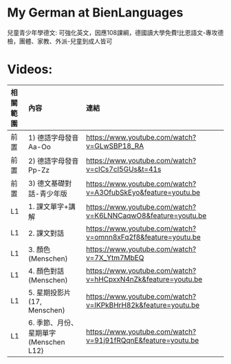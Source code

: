 # My German at BienLanguages
兒童青少年學德文: 可強化英文，因應108課綱，德國讀大學免費!比恩語文-專攻德檢，團體、家教、外派-兒童到成人皆可

# Videos:

| 相關範圍 | 內容 | 連結 |
|:--------|:-----|:-----|
| 前置 | 1)	德語字母發音Aa-Oo | https://www.youtube.com/watch?v=GLwSBP18_RA |
| 前置 | 2)	德語字母發音 Pp-Zz | https://www.youtube.com/watch?v=cICs7cI5GUs&t=41s |
| 前置 | 3)	德文基礎對話-青少年版 | https://www.youtube.com/watch?v=A3OfubSkEyo&feature=youtu.be |
| L1 | 1.	課文單字+講解 | https://www.youtube.com/watch?v=K6LNNCaqwO8&feature=youtu.be |
| L1 | 2.	課文對話 | https://www.youtube.com/watch?v=omnn8xFq2f8&feature=youtu.be |
| L1 | 3.	顏色(Menschen) | https://www.youtube.com/watch?v=7X_Ytm7MbEQ |
| L1 | 4.	顏色對話(Menschen) | https://www.youtube.com/watch?v=hHCpxxN4nZk&feature=youtu.be |
| L1 | 5.	星期投影片(17, Menschen) | https://www.youtube.com/watch?v=IKPkBHrH82k&feature=youtu.be |
| L1 | 6.	季節、月份、星期單字(Menschen L12) | https://www.youtube.com/watch?v=91j91fRQqnE&feature=youtu.be |
